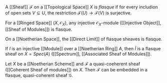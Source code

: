 
A [[Sheaf]] $\mathcal{F}$ on a [[Topological Space]] $X$ is *flasque* if for every includion of open sets $V\subseteq U$, the restriction $\mathcal{F}(U)\rightarrow \mathcal{F}(V)$ is surjective.

For a [[Ringed Space]] $(X,\mathcal{O}_X)$, any injective $\mathcal{O}_X$-module ([[Injective Object]],[[Sheaf of Modules]]) is flasque.

On a [[Noetherian Space]], the [[Direct Limit]] of flasque sheaves is flasque.

If $I$ is an injective [[Module]] over a [[Noetherian Ring]] $A$, then $\tilde{I}$ is a flasque sheaf on $X=Spec(A)$ ([[Spectrum]], [[Associated Sheaf of Modules]]).

Let $X$ be a [[Noetherian Scheme]] and $\mathcal{F}$ a quasi-coeherent sheaf ([[Coherent Sheaf of modules]]) on $X$. Then $\mathcal{F}$ can be embedded in a flasque, quasi-coherent sheaf $\mathcal{G}$.